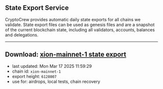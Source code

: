## State Export Service
CryptoCrew provides automatic daily state exports for all chains we validate. State export files can be used as genesis files and are a snapshot of the current blockchain state, including all validators, accounts, balances and delegations.

---
**Download: [xion-mainnet-1 state export](https://dl-eu2.ccvalidators.com/SERVICE/xion/xion-mainnet-1_export_6128007.json)**
---

- last updated: Mon Mar 17 2025 11:59:29
- chain id: `xion-mainnet-1`
- export height: `6128007`
- use for: airdrops, local tests, chain recovery
